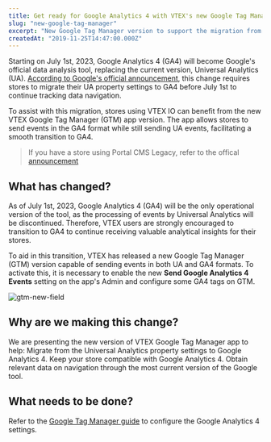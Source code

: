 ```yaml
---
title: Get ready for Google Analytics 4 with VTEX's new Google Tag Manager version app
slug: "new-google-tag-manager"
excerpt: "New Google Tag Manager version to support the migration from UA analytics to GA4"
createdAt: "2019-11-25T14:47:00.000Z"
---
```


Starting on July 1st, 2023, Google Analytics 4 (GA4) will become Google's official data analysis tool, replacing the current version, Universal Analytics (UA). [According to Google's official announcement](https://support.google.com/analytics/answer/11583528), this change requires stores to migrate their UA property settings to GA4 before July 1st to continue tracking data navigation.

To assist with this migration, stores using VTEX IO can benefit from the new VTEX Google Tag Manager (GTM) app version. The app allows stores to send events in the GA4 format while still sending UA events, facilitating a smooth transition to GA4.

> If you have a store using Portal CMS Legacy, refer to the offical [announcement]()

## What has changed?
As of July 1st, 2023, Google Analytics 4 (GA4) will be the only operational version of the tool, as the processing of events by Universal Analytics will be discontinued. Therefore, VTEX users are strongly encouraged to transition to GA4 to continue receiving valuable analytical insights for their stores.

To aid in this transition, VTEX has released a new Google Tag Manager (GTM) version capable of sending events in both UA and GA4 formats. To activate this, it is necessary to enable the new **Send Google Analytics 4 Events** setting on the app's Admin and configure some GA4 tags on GTM.

![gtm-new-field](https://vtexhelp.vtexassets.com/assets/docs/src/gtm-new-field___bf665f34409d6d7cbcfc79239e277ee0.png)

## Why are we making this change?
We are presenting the new version of VTEX Google Tag Manager app to help:
 Migrate from the Universal Analytics property settings to Google Analytics 4.
 Keep your store compatible with Google Analytics 4.
Obtain relevant data on navigation through the most current version of the Google tool.

## What needs to be done?
Refer to the [Google Tag Manager guide](https://developers.vtex.com/docs/guides/vtex-io-documentation-installing-google-tag-manager) to configure the Google Analytics 4 settings.
